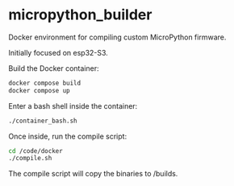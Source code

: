 # micropython_builder

Docker environment for compiling custom MicroPython firmware.

Initially focused on esp32-S3.


Build the Docker container:
```bash
docker compose build
docker compose up
```

Enter a bash shell inside the container:
```bash
./container_bash.sh
```

Once inside, run the compile script:
```bash
cd /code/docker
./compile.sh
```

The compile script will copy the binaries to /builds.
